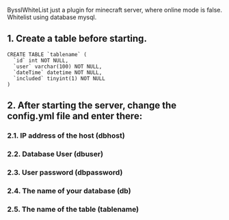 BysslWhiteList just a plugin for minecraft server, where online mode is false. Whitelist using database mysql.

## 1. Create a table before starting.
```
CREATE TABLE `tablename` (
  `id` int NOT NULL,
  `user` varchar(100) NOT NULL,
  `dateTime` datetime NOT NULL,
  `included` tinyint(1) NOT NULL
)
```
## 2. After starting the server, change the config.yml file and enter there:
  ### 2.1. IP address of the host (dbhost)
  ### 2.2. Database User (dbuser)
  ### 2.3. User password (dbpassword)
  ### 2.4. The name of your database (db)
  ### 2.5. The name of the table (tablename)
